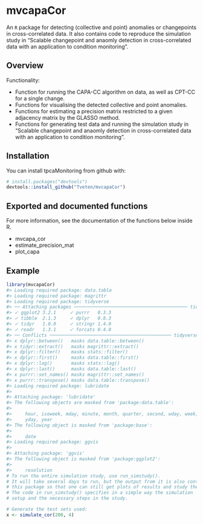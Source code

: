 
<!-- README.md is generated from README.Rmd. Please edit that file -->

# mvcapaCor

An `R` package for detecting (collective and point) anomalies or
changepoints in cross-correlated data. It also contains code to
reproduce the simulation study in “Scalable changepoint and anaomly
detection in cross-correlated data with an application to condition
monitoring”.

## Overview

Functionality:

  - Function for running the CAPA-CC algorithm on data, as well as
    CPT-CC for a single change.
  - Functions for visualising the detected collective and point
    anomalies.
  - Functions for estimating a precision matrix restricted to a given
    adjacency matrix by the GLASSO method.
  - Functions for generating test data and running the simulation study
    in “Scalable changepoint and anaomly detection in cross-correlated
    data with an application to condition monitoring”.

## Installation

You can install tpcaMonitoring from github with:

``` r
# install.packages("devtools")
devtools::install_github("Tveten/mvcapaCor")
```

## Exported and documented functions

For more information, see the documentation of the functions below
inside R.

  - mvcapa\_cor
  - estimate\_precision\_mat
  - plot\_capa

## Example

``` r
library(mvcapaCor)
#> Loading required package: data.table
#> Loading required package: magrittr
#> Loading required package: tidyverse
#> ── Attaching packages ────────────────────────────────────────── tidyverse 1.3.0 ──
#> ✓ ggplot2 3.2.1     ✓ purrr   0.3.3
#> ✓ tibble  2.1.3     ✓ dplyr   0.8.3
#> ✓ tidyr   1.0.0     ✓ stringr 1.4.0
#> ✓ readr   1.3.1     ✓ forcats 0.4.0
#> ── Conflicts ───────────────────────────────────────────── tidyverse_conflicts() ──
#> x dplyr::between()   masks data.table::between()
#> x tidyr::extract()   masks magrittr::extract()
#> x dplyr::filter()    masks stats::filter()
#> x dplyr::first()     masks data.table::first()
#> x dplyr::lag()       masks stats::lag()
#> x dplyr::last()      masks data.table::last()
#> x purrr::set_names() masks magrittr::set_names()
#> x purrr::transpose() masks data.table::transpose()
#> Loading required package: lubridate
#> 
#> Attaching package: 'lubridate'
#> The following objects are masked from 'package:data.table':
#> 
#>     hour, isoweek, mday, minute, month, quarter, second, wday, week,
#>     yday, year
#> The following object is masked from 'package:base':
#> 
#>     date
#> Loading required package: ggvis
#> 
#> Attaching package: 'ggvis'
#> The following object is masked from 'package:ggplot2':
#> 
#>     resolution
# To run the entire simulation study, use run_simstudy().
# It will take several days to run, but the output from it is also contained in
# this package so that one can still get plots of results and study the results in more detail.
# The code in run_simstudy() specifies in a simple way the simulation
# setup and the necessary steps in the study.

# Generate the test sets used:
x <- simulate_cor(200, 4)
```
